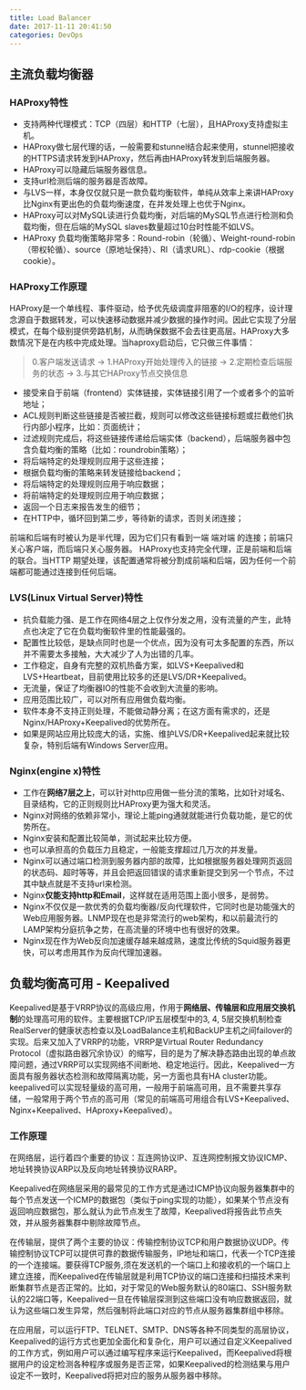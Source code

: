 ```yaml
---
title: Load Balancer
date: 2017-11-11 20:41:50
categories: DevOps
---
```

## 主流负载均衡器

### HAProxy特性

+ 支持两种代理模式：TCP（四层）和HTTP（七层），且HAProxy支持虚拟主机。
+ HAProxy做七层代理的话，一般需要和stunnel结合起来使用，stunnel把接收的HTTPS请求转发到HAProxy，然后再由HAProxy转发到后端服务器。
+ HAProxy可以隐藏后端服务器信息。
+ 支持url检测后端的服务器是否故障。
+ 与LVS一样，本身仅仅就只是一款负载均衡软件，单纯从效率上来讲HAProxy比Nginx有更出色的负载均衡速度，在并发处理上也优于Nginx。
+ HAProxy可以对MySQL读进行负载均衡，对后端的MySQL节点进行检测和负载均衡，但在后端的MySQL slaves数量超过10台时性能不如LVS。
+ HAProxy 负载均衡策略非常多：Round-robin（轮循）、Weight-round-robin（带权轮循）、source（原地址保持）、RI（请求URL）、rdp-cookie（根据cookie）。

### HAProxy工作原理

HAProxy是一个单线程、事件驱动，给予优先级调度非阻塞的I/O的程序，设计理念源自于数据转发，可以快速移动数据并减少数据的操作时间。因此它实现了分层模式，在每个级别提供旁路机制，从而确保数据不会去往更高层。HAProxy大多数情况下是在内核中完成处理。当haproxy启动后，它只做三件事情：

<!-- more -->

> 0.客户端发送请求 -> 1.HAProxy开始处理传入的链接 -> 2.定期检查后端服务的状态 -> 3.与其它HAProxy节点交换信息

+ 接受来自于前端（frontend）实体链接，实体链接引用了一个或者多个的监听地址；
+ ACL规则判断这些链接是否被拦截，规则可以修改这些链接标题或拦截他们执行内部小程序，比如：页面统计；
+ 过滤规则完成后，将这些链接传递给后端实体（backend），后端服务器中包含负载均衡的策略（比如：roundrobin策略）；
+ 将后端特定的处理规则应用于这些连接；
+ 根据负载均衡的策略来转发链接给backend；
+ 将后端特定的处理规则应用于响应数据；
+ 将前端特定的处理规则应用于响应数据；
+ 返回一个日志来报告发生的细节；
+ 在HTTP中，循环回到第二步，等待新的请求，否则关闭连接；

前端和后端有时被认为是半代理，因为它们只有看到一端 端对端 的连接；前端只关心客户端，而后端只关心服务器。 HAProxy也支持完全代理，正是前端和后端的联合。当HTTP 期望处理，该配置通常将被分割成前端和后端，因为任何一个前端都可能通过连接到任何后端。

### LVS(Linux Virtual Server)特性

+ 抗负载能力强、是工作在网络4层之上仅作分发之用，没有流量的产生，此特点也决定了它在负载均衡软件里的性能最强的。
+ 配置性比较低，是缺点同时也是一个优点，因为没有可太多配置的东西，所以并不需要太多接触，大大减少了人为出错的几率。
+ 工作稳定，自身有完整的双机热备方案，如LVS+Keepalived和LVS+Heartbeat，目前使用比较多的还是LVS/DR+Keepalived。
+ 无流量，保证了均衡器IO的性能不会收到大流量的影响。
+ 应用范围比较广，可以对所有应用做负载均衡。
+ 软件本身不支持正则处理，不能做动静分离；在这方面有需求的，还是Nginx/HAProxy+Keepalived的优势所在。
+ 如果是网站应用比较庞大的话，实施、维护LVS/DR+Keepalived起来就比较复杂，特别后端有Windows Server应用。

### Nginx(engine x)特性

+ 工作在**网络7层之上**，可以针对http应用做一些分流的策略，比如针对域名、目录结构，它的正则规则比HAProxy更为强大和灵活。
+ Nginx对网络的依赖非常小，理论上能ping通就就能进行负载功能，是它的优势所在。
+ Nginx安装和配置比较简单，测试起来比较方便。
+ 也可以承担高的负载压力且稳定，一般能支撑超过几万次的并发量。
+ Nginx可以通过端口检测到服务器内部的故障，比如根据服务器处理网页返回的状态码、超时等等，并且会把返回错误的请求重新提交到另一个节点，不过其中缺点就是不支持url来检测。
+ Nginx**仅能支持http和Email**，这样就在适用范围上面小很多，是弱势。
+ Nginx不仅仅是一款优秀的负载均衡器/反向代理软件，它同时也是功能强大的Web应用服务器。LNMP现在也是非常流行的web架构，和以前最流行的LAMP架构分庭抗争之势，在高流量的环境中也有很好的效果。
+ Nginx现在作为Web反向加速缓存越来越成熟，速度比传统的Squid服务器更快，可以考虑用其作为反向代理加速器。

## 负载均衡高可用 - **Keepalived**

Keepalived是基于VRRP协议的高级应用，作用于**网络层、传输层和应用层交换机制**的处理高可用的软件。主要根据TCP/IP五层模型中的3, 4, 5层交换机制检查RealServer的健康状态检查以及LoadBalance主机和BackUP主机之间failover的实现。后来又加入了VRRP的功能，VRRP是Virtual Router Redundancy Protocol（虚拟路由器冗余协议）的缩写，目的是为了解决静态路由出现的单点故障问题，通过VRRP可以实现网络不间断地、稳定地运行。因此，Keepalived一方面具有服务器状态检测和故障隔离功能，另一方面也具有HA cluster功能。keepalived可以实现轻量级的高可用，一般用于前端高可用，且不需要共享存储，一般常用于两个节点的高可用（常见的前端高可用组合有LVS+Keepalived、Nginx+Keepalived、HAproxy+Keepalived）。

### 工作原理

在网络层，运行着四个重要的协议：互连网协议IP、互连网控制报文协议ICMP、地址转换协议ARP以及反向地址转换协议RARP。

Keepalived在网络层采用的最常见的工作方式是通过ICMP协议向服务器集群中的每个节点发送一个ICMP的数据包（类似于ping实现的功能），如果某个节点没有返回响应数据包，那么就认为此节点发生了故障，Keepalived将报告此节点失效，并从服务器集群中剔除故障节点。

在传输层，提供了两个主要的协议：传输控制协议TCP和用户数据协议UDP。传输控制协议TCP可以提供可靠的数据传输服务，IP地址和端口，代表一个TCP连接的一个连接端。要获得TCP服务,须在发送机的一个端口上和接收机的一个端口上建立连接，而Keepalived在传输层就是利用TCP协议的端口连接和扫描技术来判断集群节点是否正常的。比如，对于常见的Web服务默认的80端口、SSH服务默认的22端口等，Keepalived一旦在传输层探测到这些端口没有响应数据返回，就认为这些端口发生异常，然后强制将此端口对应的节点从服务器集群组中移除。

在应用层，可以运行FTP、TELNET、SMTP、DNS等各种不同类型的高层协议，Keepalived的运行方式也更加全面化和复杂化，用户可以通过自定义Keepalived的工作方式，例如用户可以通过编写程序来运行Keepalived，而Keepalived将根据用户的设定检测各种程序或服务是否正常，如果Keepalived的检测结果与用户设定不一致时，Keepalived将把对应的服务从服务器中移除。
